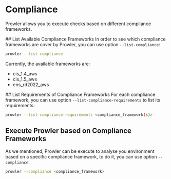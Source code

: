 # Compliance
Prowler allows you to execute checks based on different compliance frameworks.

## List Available Compliance Frameworks
In order to see which compliance frameworks are cover by Prowler, you can use option `--list-compliance`:
```sh
prowler --list-compliance
```
Currently, the available frameworks are:

- cis_1.4_aws
- cis_1.5_aws
- ens_rd2022_aws

## List Requirements of Compliance Frameworks
For each compliance framework, you can use option `--list-compliance-requirements` to list its requirements:
```sh
prowler --list-compliance-requirements <compliance_framework(s)>
```

## Execute Prowler based on Compliance Frameworks
As we mentioned, Prowler can be execute to analyse you environment based on a specific compliance framework, to do it, you can use option `--compliance`:
```sh
prowler --compliance <compliance_framework>
```
